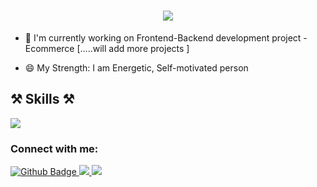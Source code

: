  <h1 align="center">
  <img src="https://readme-typing-svg.herokuapp.com/?font=Righteous&size=35&center=true&vCenter=true&repeat=false&width=400&height=50&lines=Hi+👋,+I'm+Ajay+Singh;"/>
 </h1>
 
- 🔭 I'm currently working on Frontend-Backend development project - Ecommerce [.....will add more projects ]

- 😄 My Strength: I am Energetic, Self-motivated person

<div>
<h2>⚒️ Skills ⚒️</h2>
<img src="https://skillicons.dev/icons?i=html,css,javascript,react,nodejs,express,mongodb,vscode,tailwind,java,github"/><br/>
</div>

### Connect with me:
<div id="badges">
  <a href="https://github.com/ajaysingh-githubcode">
  <img src="https://img.shields.io/badge/Github-white?style=for-the-badge&logo=Github&logoColor=black" alt="Github Badge"/>
  </a>
  <a href="https://www.linkedin.com/in/joinajay" target="_blank">
  <img src="https://img.shields.io/badge/LinkedIn-0077B5?style=for-the-badge&logo=linkedin&logoColor=white" target="_blank"/>
  </a>
  <a href="mailto:shareajay84@gmail.com">
  <img src="https://img.shields.io/badge/Gmail-333333?style=for-the-badge&logo=gmail&logoColor=orange"/>
  </a>
</div>

